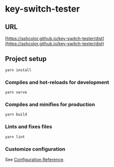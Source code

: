 # key-switch-tester

## URL

[https://ashcolor.github.io/key-switch-tester/dist](https://ashcolor.github.io/key-switch-tester/dist)

## Project setup

```
yarn install
```

### Compiles and hot-reloads for development

```
yarn serve
```

### Compiles and minifies for production

```
yarn build
```

### Lints and fixes files

```
yarn lint
```

### Customize configuration

See [Configuration Reference](https://cli.vuejs.org/config/).
